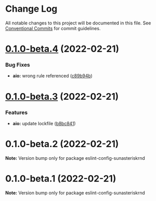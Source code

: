 # Change Log

All notable changes to this project will be documented in this file.
See [Conventional Commits](https://conventionalcommits.org) for commit guidelines.

# [0.1.0-beta.4](https://github.com/sun-asterisk-research/eslint-config/compare/eslint-config-sunasteriskrnd@0.1.0-beta.3...eslint-config-sunasteriskrnd@0.1.0-beta.4) (2022-02-21)


### Bug Fixes

* **aio:** wrong rule referenced ([c89b94b](https://github.com/sun-asterisk-research/eslint-config/commit/c89b94bc42b1a0637b1173767a4c61da2cecfcee))





# [0.1.0-beta.3](https://github.com/sun-asterisk-research/eslint-config/compare/eslint-config-sunasteriskrnd@0.1.0-beta.2...eslint-config-sunasteriskrnd@0.1.0-beta.3) (2022-02-21)


### Features

* **aio:** update lockfile ([b8bc841](https://github.com/sun-asterisk-research/eslint-config/commit/b8bc84149fbf64f8018cf666c194adf9824ad5d4))





# 0.1.0-beta.2 (2022-02-21)

**Note:** Version bump only for package eslint-config-sunasteriskrnd





# 0.1.0-beta.1 (2022-02-21)

**Note:** Version bump only for package eslint-config-sunasteriskrnd
